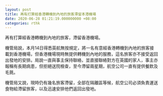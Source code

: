 ```yaml
---
layout: post
title: 再有打算經香港轉機到內地的旅客滯留本港機場
date: 2020-06-28 01:21:19.000000000 +08:00
categories: rthk
---
```


再有打算經香港轉機到內地的旅客，滯留香港機場。

機管局說，本月14日得悉英航無按規定，將一名有意經香港轉機到內地的旅客接載到香港機場，但香港機場現時無提供轉機到內地的服務，這名旅客亦不接受返回出發地的安排。局說一直與事主保持聯絡，並直接聯絡對方在英國的家人，事主亦報稱有長期病患，但拒絕送院檢查，至今滯留兩星期，航空公司一直有提供餐飲及毛氈。

機管局又說，現時仍有幾名旅客滯留，全部在隔離區等候，航空公司必須負責運送食物給滯留旅客，以及迅速安排他們返回出發地。

